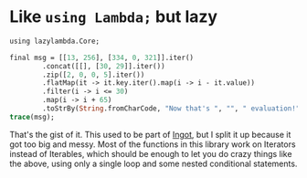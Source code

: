 # Like `using Lambda;` but lazy
```haxe
using lazylambda.Core;

final msg = [[13, 256], [334, 0, 321]].iter()
        .concat([[], [30, 29]].iter())
        .zip([2, 0, 0, 5].iter())
        .flatMap(it -> it.key.iter().map(i -> i - it.value))
        .filter(i -> i <= 30)
        .map(i -> i + 65)
        .toStrBy(String.fromCharCode, "Now that's ", "", " evaluation!");
trace(msg);
```

That's the gist of it. This used to be part of [Ingot](https://github.com/BJogart/ingot), but I split it up because it got too big and messy. Most of the functions in this library work on Iterators instead of Iterables, which should be enough to let you do crazy things like the above, using only a single loop and some nested conditional statements.
